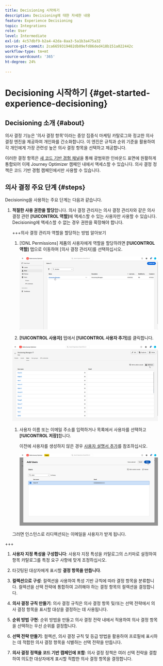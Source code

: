```yaml
---
title: Decisioning 시작하기
description: Decisioning에 대한 자세한 내용
feature: Experience Decisioning
topic: Integrations
role: User
level: Intermediate
exl-id: 4c57dbf9-b2a4-42da-8aa3-5a1b3a475a32
source-git-commit: 2ca6659319482db09efd86ded418b151a022442c
workflow-type: tm+mt
source-wordcount: '365'
ht-degree: 24%

---
```


# Decisioning 시작하기 {#get-started-experience-decisioning}

## Decisioning 소개 {#about}

의사 결정 기능은 &#39;의사 결정 항목&#39;이라는 중앙 집중식 마케팅 카탈로그와 정교한 의사 결정 엔진을 제공하여 개인화를 간소화합니다. 이 엔진은 규칙과 순위 기준을 활용하여 각 개인에게 가장 관련성 높은 의사 결정 항목을 선택하고 제공합니다.

이러한 결정 항목은 [새 코드 기반 경험 채널](https://experienceleague.adobe.com/en/docs/journey-optimizer/using/code-based-experience/get-started-code-based)을 통해 광범위한 인바운드 표면에 원활하게 통합되어 이제 Journey Optimizer 캠페인 내에서 액세스할 수 있습니다. 의사 결정 정책은 코드 기반 경험 캠페인에서만 사용할 수 있습니다.

## 의사 결정 주요 단계 {#steps}

Decisioning을 사용하는 주요 단계는 다음과 같습니다.

1. **적절한 사용 권한을 할당**&#x200B;합니다. 의사 결정 관리자는 의사 결정 관리자와 같은 의사 결정 관련 **[!UICONTROL 역할]**&#x200B;에 액세스할 수 있는 사용자만 사용할 수 있습니다. Decisioning에 액세스할 수 없는 경우 권한을 확장해야 합니다.

   +++의사 결정 관리자 역할을 할당하는 방법 알아보기

   1. [!DNL Permissions] 제품의 사용자에게 역할을 할당하려면 **[!UICONTROL 역할]** 탭으로 이동하여 [의사 결정 관리자]를 선택하십시오.

      ![](assets/decision_permission_1.png)

   1.  **[!UICONTROL 사용자]** 탭에서 **[!UICONTROL 사용자 추가]**&#x200B;를 클릭합니다.

      ![](assets/decision_permission_2.png)

   1. 사용자 이름 또는 이메일 주소를 입력하거나 목록에서 사용자를 선택하고 **[!UICONTROL 저장]**&#x200B;합니다.

      이전에 사용자를 생성하지 않은 경우 [사용자 설명서 추가](https://experienceleague.adobe.com/ko/docs/experience-platform/access-control/ui/users)를 참조하십시오.

      ![](assets/decision_permission_3.png)

   그러면 인스턴스로 리디렉션되는 이메일을 사용자가 받게 됩니다.

+++

1. **사용자 지정 특성을 구성합니다**: 사용자 지정 특성을 카탈로그의 스키마로 설정하여 항목 카탈로그를 특정 요구 사항에 맞게 조정하십시오.

1. 타깃팅된 대상자에게 표시할 **결정 항목을 만듭니다**.

1. **컬렉션으로 구성**: 컬렉션을 사용하여 특성 기반 규칙에 따라 결정 항목을 분류합니다. 컬렉션을 선택 전략에 통합하여 고려해야 하는 결정 항목의 컬렉션을 결정합니다.

1. **의사 결정 규칙 만들기**: 의사 결정 규칙은 의사 결정 항목 및/또는 선택 전략에서 의사 결정 항목을 표시할 대상을 결정하는 데 사용됩니다.

1. **순위 방법 구현**: 순위 방법을 만들고 의사 결정 전략 내에서 적용하여 의사 결정 항목을 선택하는 우선 순위를 결정합니다.

1. **선택 전략 만들기**: 컬렉션, 의사 결정 규칙 및 등급 방법을 활용하여 프로필에 표시하는 데 적합한 의사 결정 항목을 식별하는 선택 전략을 만듭니다.

1. **의사 결정 정책을 코드 기반 캠페인에 포함**: 의사 결정 정책은 여러 선택 전략을 결합하여 의도한 대상자에게 표시할 적합한 의사 결정 항목을 결정합니다.
